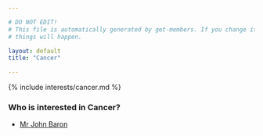 ```yaml
---

# DO NOT EDIT!
# This file is automatically generated by get-members. If you change it, bad
# things will happen.

layout: default
title: "Cancer"

---
```


{% include interests/cancer.md %}

### Who is interested in Cancer?


* [Mr John Baron](../members/mr-john-baron.html)
